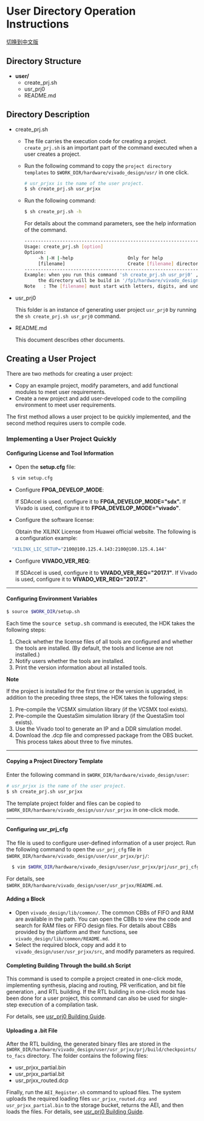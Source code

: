 # User Directory Operation Instructions

[切换到中文版](./README_CN.md)

## Directory Structure

- **user/**
  - create_prj.sh
  - usr_prj0
  - README.md

## Directory Description

- create_prj.sh
  - The file carries the execution code for creating a project. `create_prj.sh` is an important part of the command executed when a user creates a project.
  - Run the following command to copy the `project directory templates` to `$WORK_DIR/hardware/vivado_design/usr/` in one click.

    ```bash
    # usr_prjxx is the name of the user project.
    $ sh create_prj.sh usr_prjxx
    ```

  - Run the following command:

    ```bash
    $ sh create_prj.sh -h
    ```

    For details about the command parameters, see the help information of the command.

    ```bash
    ---------------------------------------------------------------------
    Usage: create_prj.sh [option]
    Options:
         -h |-H |-help                    Only for help
         [filename]                       Create [filename] directory
    ---------------------------------------------------------------------
    Example: when you run this command 'sh create_prj.sh usr_prj0' ,
         the directory will be build in '/fp1/hardware/vivado_design/usr/usr_prj0'
    Note   : The [filename] must start with letters, digits, and underscores.
    ```

- usr_prj0

  This folder is an instance of generating user project `usr_prj0` by running the `sh create_prj.sh usr_prj0` command.

- README.md

  This document describes other documents.

## Creating a User Project

There are two methods for creating a user project:

- Copy an example project, modify parameters, and add functional modules to meet user requirements.
- Create a new project and add user-developed code to the compiling environment to meet user requirements.

The first method allows a user project to be quickly implemented, and the second method requires users to compile code.

### Implementing a User Project Quickly

#### Configuring License and Tool Information

- Open the **setup.cfg** file:

```bash
  $ vim setup.cfg
```

- Configure **FPGA_DEVELOP_MODE**:

  If SDAccel is used, configure it to **FPGA_DEVELOP_MODE="sdx".**
  If Vivado is used, configure it to **FPGA_DEVELOP_MODE="vivado"**.

- Configure the software license:

  Obtain the XILINX License from Huawei official website. The following is a configuration example:

```bash
  "XILINX_LIC_SETUP="2100@100.125.4.143:2100@100.125.4.144"
```

- Configure **VIVADO_VER_REQ**:

  If SDAccel is used, configure it to **VIVADO_VER_REQ="2017.1"**.
  If Vivado is used, configure it to **VIVADO_VER_REQ="2017.2"**.

---

#### Configuring Environment Variables

  ```bash
  $ source $WORK_DIR/setup.sh
  ```

Each time the <kbd>source setup.sh</kbd> command is executed, the HDK takes the following steps:

1. Check whether the license files of all tools are configured and whether the tools are installed. (By default, the tools and license are not installed.)
2. Notify users whether the tools are installed.
3. Print the version information about all installed tools.

**Note** 

If the project is installed for the first time or the version is upgraded, in addition to the preceding three steps, the HDK takes the following steps:

1. Pre-compile the VCSMX simulation library (if the VCSMX tool exists).
2. Pre-compile the QuestaSim simulation library (if the QuestaSim tool exists).
3. Use the Vivado tool to generate an IP and a DDR simulation model.
4. Download the .dcp file and compressed package from the OBS bucket. This process takes about three to five minutes.

---

#### Copying a Project Directory Template

  Enter the following command in `$WORK_DIR/hardware/vivado_design/user`:

  ````bash
  # usr_prjxx is the name of the user project.
  $ sh create_prj.sh usr_prjxx
  ````

 The template project folder and files can be copied to `$WORK_DIR/hardware/vivado_design/usr/usr_prjxx` in one-click mode.

---

#### Configuring usr_prj_cfg

The file is used to configure user-defined information of a user project.
Run the following command to open the `usr_prj_cfg` file in `$WORK_DIR/hardware/vivado_design/user/usr_prjxx/prj/`:

```bash
  $ vim $WORK_DIR/hardware/vivado_design/user/usr_prjxx/prj/usr_prj_cfg
```

For details, see `$WORK_DIR/hardware/vivado_design/user/usr_prjxx/README.md`.

#### Adding a Block

- Open `vivado_design/lib/common/`. The common CBBs of FIFO and RAM are available in the path. You can open the CBBs to view the code and search for RAM files or FIFO design files.
  For details about CBBs provided by the platform and their functions, see `vivado_design/lib/common/README.md`.
- Select the required block, copy and add it to `vivado_design/user/usr_prjxx/src`, and modify parameters as required.

#### Completing Building Through the build.sh Script

This command is used to compile a project created in one-click mode, implementing synthesis, placing and routing, PR verification, and bit file generation , and RTL building.
If the RTL building in one-click mode has been done for a user project, this command can also be used for single-step execution of a compilation task.

For details, see [usr_prj0 Building Guide](./usr_prj0/README.md).

#### Uploading a .bit File

After the RTL building, the generated binary files are stored in the `$WORK_DIR/hardware/vivado_design/user/usr_prjxx/prj/build/checkpoints/to_facs` directory. The folder contains the following files:

- usr_prjxx_partial.bin
- usr_prjxx_partial.bit
- usr_prjxx_routed.dcp

Finally, run the `AEI_Register.sh` command to upload files. The system uploads the required loading files `usr_prjxx_routed.dcp and usr_prjxx_partial.bin` to the storage bucket, returns the AEI, and then loads the files.
For details, see [usr_prj0 Building Guide](./usr_prj0/README.md).

